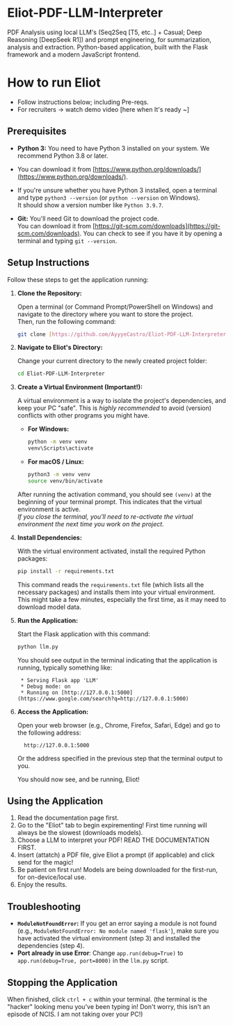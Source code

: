 # Eliot-PDF-LLM-Interpreter
PDF Analysis using local LLM's (Seq2Seq [T5, etc..] + Casual; Deep Reasoning [DeepSeek R1]) and prompt engineering, for summarization, analysis and extraction. Python-based application, built with the Flask framework and a modern JavaScript frontend.


# How to run Eliot
* Follow instructions below; including Pre-reqs.
* For recruiters -> watch demo video [here when It's ready ~]

## Prerequisites

*   **Python 3:** You need to have Python 3 installed on your system.  We recommend Python 3.8 or later.
*    You can download it from [https://www.python.org/downloads/](https://www.python.org/downloads/).
*    
   If you're unsure whether you have Python 3 installed, open a terminal and type `python3 --version` (or `python --version` on Windows).  
   It should show a version number like `Python 3.9.7`.

*   **Git:**  You'll need Git to download the project code.  
      You can download it from [https://git-scm.com/downloads](https://git-scm.com/downloads). 
      You can check to see if you have it by opening a terminal and typing `git --version`.


## Setup Instructions

Follow these steps to get the application running:

1.  **Clone the Repository:**

    Open a terminal (or Command Prompt/PowerShell on Windows) and navigate to the directory where you want to store the project.  
    Then, run the following command:

    ```bash
    git clone [https://github.com/AyyyeCastro/Eliot-PDF-LLM-Interpreter.git](https://github.com/AyyyeCastro/Eliot-PDF-LLM-Interpreter.git)
    ```

2.  **Navigate to Eliot's Directory:**

    Change your current directory to the newly created project folder:

    ```bash
    cd Eliot-PDF-LLM-Interpreter
    ```

3.  **Create a Virtual Environment (Important!):**

    A virtual environment is a way to isolate the project's dependencies, and keep your PC "safe". 
    This is *highly recommended* to avoid (version) conflicts with other programs you might have.

    *   **For Windows:**

        ```bash
        python -m venv venv
        venv\Scripts\activate
        ```

    *   **For macOS / Linux:**

        ```bash
        python3 -m venv venv
        source venv/bin/activate
        ```

    After running the activation command, you should see `(venv)` at the beginning of your terminal prompt. 
    This indicates that the virtual environment is active.  
    *If you close the terminal, you'll need to re-activate the virtual environment the next time you work on the project.*

4.  **Install Dependencies:**

    With the virtual environment activated, install the required Python packages:

    ```bash
    pip install -r requirements.txt
    ```

    This command reads the `requirements.txt` file (which lists all the necessary packages) and installs them into your virtual environment. 
   This might take a few minutes, especially the first time, as it may need to download model data.

5.  **Run the Application:**

    Start the Flask application with this command:

    ```bash
    python llm.py
    ```

    You should see output in the terminal indicating that the application is running, typically something like:

    ```
     * Serving Flask app 'LLM'
     * Debug mode: on
     * Running on [http://127.0.0.1:5000](https://www.google.com/search?q=http://127.0.0.1:5000)
    ```

6.  **Access the Application:**

    Open your web browser (e.g., Chrome, Firefox, Safari, Edge) and go to the following address:

    ```
      http://127.0.0.1:5000

    ```
    Or the address specified in the previous step that the terminal output to you.

    You should now see, and be running, Eliot!

## Using the Application
1. Read the documentation page first.
2. Go to the "Eliot" tab to begin expirementing! 
      First time running will always be the slowest (downloads models).
3. Choose a LLM to interpret your PDF! READ THE DOCUMENTATION FIRST.
4. Insert (attatch) a PDF file, give Eliot a prompt (if applicable) and click send for the magic!
5. Be patient on first run! Models are being downloaded for the first-run, for on-device/local use. 
6. Enjoy the results.

## Troubleshooting

*   **`ModuleNotFoundError`:** If you get an error saying a module is not found (e.g., `ModuleNotFoundError: No module named 'flask'`), make sure you have activated the virtual environment (step 3) and installed the dependencies (step 4).
*  **Port already in use Error**: Change `app.run(debug=True)` to `app.run(debug=True, port=8000)` in the `llm.py` script.

## Stopping the Application
When finished, click `ctrl + c` within your terminal. 
(the terminal is the "hacker" looking menu you've been typing in! Don't worry, this isn't an episode of NCIS. I am not taking over your PC!)
